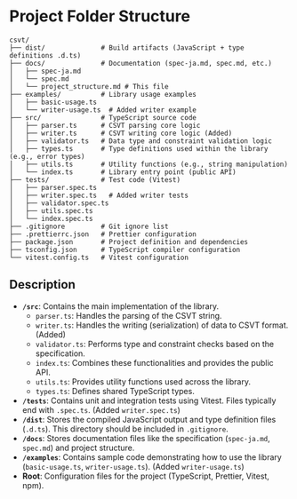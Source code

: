 # Project Folder Structure

```
csvt/
├── dist/              # Build artifacts (JavaScript + type definitions .d.ts)
├── docs/              # Documentation (spec-ja.md, spec.md, etc.)
│   ├── spec-ja.md
│   └── spec.md
│   └── project_structure.md # This file
├── examples/          # Library usage examples
│   ├── basic-usage.ts
│   └── writer-usage.ts  # Added writer example
├── src/               # TypeScript source code
│   ├── parser.ts      # CSVT parsing core logic
│   ├── writer.ts      # CSVT writing core logic (Added)
│   ├── validator.ts   # Data type and constraint validation logic
│   ├── types.ts       # Type definitions used within the library (e.g., error types)
│   ├── utils.ts       # Utility functions (e.g., string manipulation)
│   └── index.ts       # Library entry point (public API)
├── tests/             # Test code (Vitest)
│   ├── parser.spec.ts
│   ├── writer.spec.ts   # Added writer tests
│   ├── validator.spec.ts
│   ├── utils.spec.ts
│   └── index.spec.ts
├── .gitignore         # Git ignore list
├── .prettierrc.json   # Prettier configuration
├── package.json       # Project definition and dependencies
├── tsconfig.json      # TypeScript compiler configuration
└── vitest.config.ts   # Vitest configuration
```

## Description

*   **`/src`**: Contains the main implementation of the library.
    *   `parser.ts`: Handles the parsing of the CSVT string.
    *   `writer.ts`: Handles the writing (serialization) of data to CSVT format. (Added)
    *   `validator.ts`: Performs type and constraint checks based on the specification.
    *   `index.ts`: Combines these functionalities and provides the public API.
    *   `utils.ts`: Provides utility functions used across the library.
    *   `types.ts`: Defines shared TypeScript types.
*   **`/tests`**: Contains unit and integration tests using Vitest. Files typically end with `.spec.ts`. (Added `writer.spec.ts`)
*   **`/dist`**: Stores the compiled JavaScript output and type definition files (`.d.ts`). This directory should be included in `.gitignore`.
*   **`/docs`**: Stores documentation files like the specification (`spec-ja.md`, `spec.md`) and project structure.
*   **`/examples`**: Contains sample code demonstrating how to use the library (`basic-usage.ts`, `writer-usage.ts`). (Added `writer-usage.ts`)
*   **Root**: Configuration files for the project (TypeScript, Prettier, Vitest, npm). 